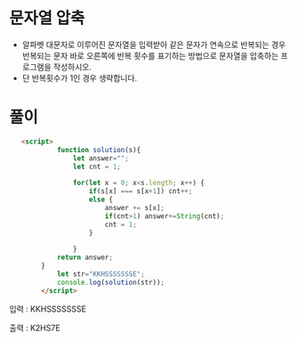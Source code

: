 # 문자열 압축
- 알파벳 대문자로 이루어진 문자열을 입력받아 같은 문자가 연속으로 반복되는 경우 반복되는 문자 바로 오른쪽에 반복 횟수를 표기하는 방법으로 문자열을 압축하는 프로그램을 작성하시오. 
- 단 반복횟수가 1인 경우 생략합니다.


# 풀이
```html
   <script>
            function solution(s){
                let answer="";
                let cnt = 1;
                
                for(let x = 0; x<s.length; x++) {
                    if(s[x] === s[x+1]) cnt++;
                    else {
                        answer += s[x];
                        if(cnt>1) answer+=String(cnt);
                        cnt = 1;
                    }
                    
                }
            return answer;
        }
            let str="KKHSSSSSSSE";
            console.log(solution(str));
        </script>
```


입력 : KKHSSSSSSSE


출력 : K2HS7E
